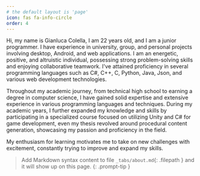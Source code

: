 ```yaml
---
# the default layout is 'page'
icon: fas fa-info-circle
order: 4
---
```


Hi, my name is Gianluca Colella, I am 22 years old, and I am a junior programmer. I have experience in university, group, and personal projects involving desktop, Android, and web applications. I am an energetic, positive, and altruistic individual, possessing strong problem-solving skills and enjoying collaborative teamwork. I've attained proficiency in several programming languages such as C#, C++, C, Python, Java, Json, and various web development technologies.

Throughout my academic journey, from technical high school to earning a degree in computer science, I have gained solid expertise and extensive experience in various programming languages and techniques.
During my academic years, I further expanded my knowledge and skills by participating in a specialized course focused on utilizing Unity and C# for game development, even my thesis revolved around procedural content generation, showcasing my passion and proficiency in the field.

My enthusiasm for learning motivates me to take on new challenges with excitement, constantly trying to improve and expand my skills.



> Add Markdown syntax content to file `_tabs/about.md`{: .filepath } and it will show up on this page.
{: .prompt-tip }
